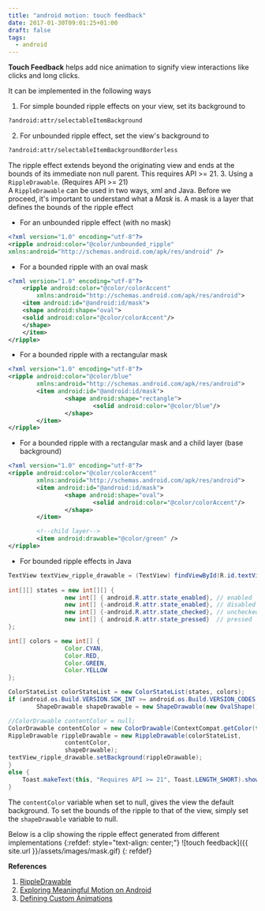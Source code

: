 ```yaml
---
title: "android motion: touch feedback"
date: 2017-01-30T09:01:25+01:00
draft: false
tags:
  - android
---
```


**Touch Feedback** helps add nice animation to signify view interactions like clicks and long clicks.

It can be implemented in the following ways

1. For simple bounded ripple effects on your view, set its background to

```xml
?android:attr/selectableItemBackground
```

2. For unbounded ripple effect, set the view's background to

```xml
?android:attr/selectableItemBackgroundBorderless
```

   The ripple effect extends beyond the originating view and ends at the bounds of its immediate non null parent.
   This requires API >= 21.
3. Using a `RippleDrawable`. (Requires API >= 21)  
   A `RippleDrawable` can be used in two ways, xml and Java.
   Before we proceed, it's important to understand what a _Mask_ is. A mask is a layer that defines the bounds of the ripple effect

* For an unbounded ripple effect (with no mask)

```xml
<?xml version="1.0" encoding="utf-8"?>
<ripple android:color="@color/unbounded_ripple"
xmlns:android="http://schemas.android.com/apk/res/android" />
```
  		

* For a bounded ripple with an oval mask

```xml
<?xml version="1.0" encoding="utf-8"?>
    <ripple android:color="@color/colorAccent"
        xmlns:android="http://schemas.android.com/apk/res/android">
    <item android:id="@android:id/mask">
    <shape android:shape="oval">
    <solid android:color="@color/colorAccent"/>
    </shape>
    </item>
</ripple>
```
  		

* For a bounded ripple with a rectangular mask

```xml
<?xml version="1.0" encoding="utf-8"?>
<ripple android:color="@color/blue"
        xmlns:android="http://schemas.android.com/apk/res/android">
        <item android:id="@android:id/mask">
                <shape android:shape="rectangle">
                        <solid android:color="@color/blue"/>
                </shape>
        </item>
</ripple>
```
  		

* For a bounded ripple with a rectangular mask and a child layer (base background)

```xml
<?xml version="1.0" encoding="utf-8"?>
<ripple android:color="@color/colorAccent"
        xmlns:android="http://schemas.android.com/apk/res/android">
        <item android:id="@android:id/mask">
                <shape android:shape="oval">
                        <solid android:color="@color/colorAccent"/>
                </shape>
        </item>

        <!--child layer-->
        <item android:drawable="@color/green" />
</ripple>
```

*  For bounded ripple effects in Java

```java
TextView textView_ripple_drawable = (TextView) findViewById(R.id.textView_ripple_drawable_java);
   				
int[][] states = new int[][] {
                new int[] { android.R.attr.state_enabled}, // enabled
                new int[] {-android.R.attr.state_enabled}, // disabled
                new int[] {-android.R.attr.state_checked}, // unchecked
                new int[] { android.R.attr.state_pressed}  // pressed
};

int[] colors = new int[] {
                Color.CYAN,
                Color.RED,
                Color.GREEN,
                Color.YELLOW
};

ColorStateList colorStateList = new ColorStateList(states, colors);
if (android.os.Build.VERSION.SDK_INT >= android.os.Build.VERSION_CODES.LOLLIPOP) {
        ShapeDrawable shapeDrawable = new ShapeDrawable(new OvalShape());

//ColorDrawable contentColor = null;
ColorDrawable contentColor = new ColorDrawable(ContextCompat.getColor(this,R.color.grey));
RippleDrawable rippleDrawable = new RippleDrawable(colorStateList,
                contentColor,
                shapeDrawable);
textView_ripple_drawable.setBackground(rippleDrawable);
}
else {
    Toast.makeText(this, "Requires API >= 21", Toast.LENGTH_SHORT).show();
}

```
The `contentColor` variable when set to null, gives the view the default background. To set the bounds of the ripple to that of the view, simply set the `shapeDrawable` variable to null.

Below is a clip showing the ripple effect generated from different implementations
{:refdef: style="text-align: center;"}
![touch feedback]({{ site.url }}/assets/images/mask.gif)
{: refdef}

**References** <br />
1. [RippleDrawable](https://developer.android.com/reference/android/graphics/drawable/RippleDrawable.html) <br />
2. [Exploring Meaningful Motion on Android](https://labs.ribot.co.uk/exploring-meaningful-motion-on-android-1cd95a4bc61d#.x3gxzy8ms) <br />
3. [Defining Custom Animations](https://developer.android.com/training/material/animations.html) <br />